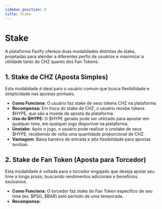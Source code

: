 ```yaml
---
sidebar_position: 8
title: Stake
---
```


# Stake


A plataforma Fanify oferece duas modalidades distintas de stake, projetadas para atender a diferentes perfis de usuários e maximizar a utilidade tanto do CHZ quanto dos Fan Tokens:

## 1. Stake de CHZ (Aposta Simples)

Esta modalidade é ideal para o usuário comum que busca flexibilidade e simplicidade nas apostas pontuais.

*   **Como Funciona:** O usuário faz stake de seus tokens CHZ na plataforma.
*   **Recompensa:** Em troca do stake de CHZ, o usuário recebe tokens $HYPE, que são a moeda de aposta da plataforma.
*   **Uso do $HYPE:** O $HYPE gerado pode ser utilizado para apostar em qualquer time, em qualquer jogo disponível na plataforma.
*   **Unstake:** Após o jogo, o usuário pode realizar o unstake de seus $HYPE, recebendo de volta uma quantidade proporcional de CHZ.
*   **Vantagem:** Baixa barreira de entrada e alta flexibilidade para apostas avulsas.

## 2. Stake de Fan Token (Aposta para Torcedor)

Esta modalidade é voltada para o torcedor engajado que deseja apoiar seu time a longo prazo, buscando rendimentos adicionais e benefícios exclusivos.

*   **Como Funciona:** O torcedor faz stake do Fan Token específico de seu time (ex: $PSG, $BAR) pelo período de uma temporada.
*   **Recompensa:**
